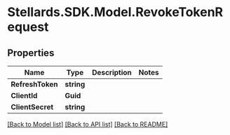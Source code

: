# Stellards.SDK.Model.RevokeTokenRequest

## Properties

Name | Type | Description | Notes
------------ | ------------- | ------------- | -------------
**RefreshToken** | **string** |  | 
**ClientId** | **Guid** |  | 
**ClientSecret** | **string** |  | 

[[Back to Model list]](../README.md#documentation-for-models) [[Back to API list]](../README.md#documentation-for-api-endpoints) [[Back to README]](../README.md)

